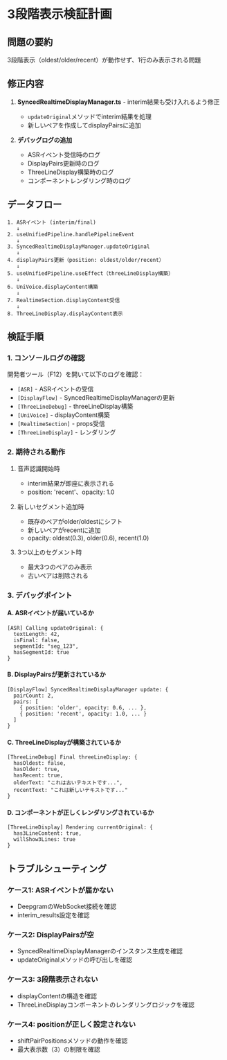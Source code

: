 # 3段階表示検証計画

## 問題の要約
3段階表示（oldest/older/recent）が動作せず、1行のみ表示される問題

## 修正内容
1. **SyncedRealtimeDisplayManager.ts** - interim結果も受け入れるよう修正
   - `updateOriginal`メソッドでinterim結果を処理
   - 新しいペアを作成してdisplayPairsに追加

2. **デバッグログの追加**
   - ASRイベント受信時のログ
   - DisplayPairs更新時のログ  
   - ThreeLineDisplay構築時のログ
   - コンポーネントレンダリング時のログ

## データフロー
```
1. ASRイベント (interim/final)
   ↓
2. useUnifiedPipeline.handlePipelineEvent
   ↓
3. SyncedRealtimeDisplayManager.updateOriginal
   ↓
4. displayPairs更新（position: oldest/older/recent）
   ↓
5. useUnifiedPipeline.useEffect（threeLineDisplay構築）
   ↓
6. UniVoice.displayContent構築
   ↓
7. RealtimeSection.displayContent受信
   ↓
8. ThreeLineDisplay.displayContent表示
```

## 検証手順

### 1. コンソールログの確認
開発者ツール（F12）を開いて以下のログを確認：

- `[ASR]` - ASRイベントの受信
- `[DisplayFlow]` - SyncedRealtimeDisplayManagerの更新
- `[ThreeLineDebug]` - threeLineDisplay構築
- `[UniVoice]` - displayContent構築
- `[RealtimeSection]` - props受信
- `[ThreeLineDisplay]` - レンダリング

### 2. 期待される動作
1. 音声認識開始時
   - interim結果が即座に表示される
   - position: 'recent'、opacity: 1.0

2. 新しいセグメント追加時
   - 既存のペアがolder/oldestにシフト
   - 新しいペアがrecentに追加
   - opacity: oldest(0.3), older(0.6), recent(1.0)

3. 3つ以上のセグメント時
   - 最大3つのペアのみ表示
   - 古いペアは削除される

### 3. デバッグポイント

#### A. ASRイベントが届いているか
```
[ASR] Calling updateOriginal: {
  textLength: 42,
  isFinal: false,
  segmentId: "seg_123",
  hasSegmentId: true
}
```

#### B. DisplayPairsが更新されているか
```
[DisplayFlow] SyncedRealtimeDisplayManager update: {
  pairCount: 2,
  pairs: [
    { position: 'older', opacity: 0.6, ... },
    { position: 'recent', opacity: 1.0, ... }
  ]
}
```

#### C. ThreeLineDisplayが構築されているか
```
[ThreeLineDebug] Final threeLineDisplay: {
  hasOldest: false,
  hasOlder: true,
  hasRecent: true,
  olderText: "これは古いテキストです...",
  recentText: "これは新しいテキストです..."
}
```

#### D. コンポーネントが正しくレンダリングされているか
```
[ThreeLineDisplay] Rendering currentOriginal: {
  has3LineContent: true,
  willShow3Lines: true
}
```

## トラブルシューティング

### ケース1: ASRイベントが届かない
- DeepgramのWebSocket接続を確認
- interim_results設定を確認

### ケース2: DisplayPairsが空
- SyncedRealtimeDisplayManagerのインスタンス生成を確認
- updateOriginalメソッドの呼び出しを確認

### ケース3: 3段階表示されない
- displayContentの構造を確認
- ThreeLineDisplayコンポーネントのレンダリングロジックを確認

### ケース4: positionが正しく設定されない
- shiftPairPositionsメソッドの動作を確認
- 最大表示数（3）の制限を確認